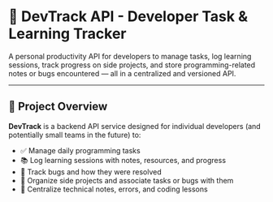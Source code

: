 # 🚀 DevTrack API - Developer Task & Learning Tracker

A personal productivity API for developers to manage tasks, log learning sessions, track progress on side projects, and store programming-related notes or bugs encountered — all in a centralized and versioned API.

---

## 🎯 Project Overview

**DevTrack** is a backend API service designed for individual developers (and potentially small teams in the future) to:

- ✅ Manage daily programming tasks
- 📚 Log learning sessions with notes, resources, and progress
- 🐞 Track bugs and how they were resolved
- 🧪 Organize side projects and associate tasks or bugs with them
- 📝 Centralize technical notes, errors, and coding lessons
